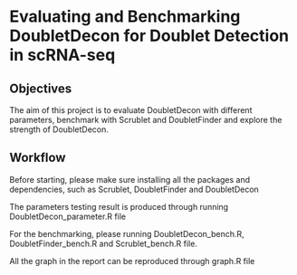 # Evaluating and Benchmarking DoubletDecon for Doublet Detection in scRNA-seq

## Objectives
The aim of this project is to evaluate DoubletDecon with different parameters, benchmark with Scrublet and DoubletFinder and explore the strength of DoubletDecon.

## Workflow
Before starting, please make sure installing all the packages and dependencies, such as Scrublet, DoubletFinder and DoubletDecon

The parameters testing result is produced through running DoubletDecon_parameter.R file

For the benchmarking, please running DoubletDecon_bench.R, DoubletFinder_bench.R and Scrublet_bench.R file.

All the graph in the report can be reproduced through graph.R file
